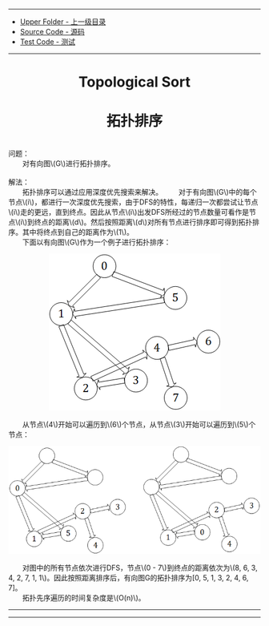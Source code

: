 <script type="text/javascript" async src="//cdn.bootcss.com/mathjax/2.7.0/MathJax.js?config=TeX-AMS-MML_HTMLorMML"></script>
<script type="text/javascript" async src="https://cdnjs.cloudflare.com/ajax/libs/mathjax/2.7.1/MathJax.js?config=TeX-MML-AM_CHTML"></script>

--------
* [Upper Folder - 上一级目录](../../)
* [Source Code - 源码](https://github.com/zhaochenyou/Way-to-Algorithm/blob/master/src/GraphTheory/Traverse/TopologicalSort.hpp)
* [Test Code - 测试](https://github.com/zhaochenyou/Way-to-Algorithm/blob/master/src/GraphTheory/Traverse/TopologicalSort.cpp)

--------

<div>
<h1 align="center">Topological Sort</h1>
<h1 align="center">拓扑排序</h1>
<br>
问题： <br>
&emsp;&emsp;对有向图\(G\)进行拓扑排序。 <br>
<br>
解法： <br>
&emsp;&emsp;拓扑排序可以通过应用深度优先搜索来解决。
&emsp;&emsp;对于有向图\(G\)中的每个节点\(i\)，都进行一次深度优先搜索，由于DFS的特性，每递归一次都尝试让节点\(i\)走的更远，直到终点。因此从节点\(i\)出发DFS所经过的节点数量可看作是节点\(i\)到终点的距离\(d\)。然后按照距离\(d\)对所有节点进行排序即可得到拓扑排序。其中将终点到自己的距离作为\(1\)。 <br>
&emsp;&emsp;下面以有向图\(G\)作为一个例子进行拓扑排序：
<p align="center"><img src="../res/TopologicalSort1.png" /></p>
&emsp;&emsp;从节点\(4\)开始可以遍历到\(6\)个节点，从节点\(3\)开始可以遍历到\(5\)个节点：
<p align="center"><img src="../res/TopologicalSort2.png" /></p>
&emsp;&emsp;对图中的所有节点依次进行DFS，节点\(0 - 7\)到终点的距离依次为\(8, 6, 3, 4, 2, 7, 1, 1\)。因此按照距离排序后，有向图G的拓扑排序为[0, 5, 1, 3, 2, 4, 6, 7]。<br>
&emsp;&emsp;拓扑先序遍历的时间复杂度是\(O(n)\)。 <br>
</div>

--------
--------
